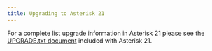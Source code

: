 ```yaml
---
title: Upgrading to Asterisk 21
---
```


For a complete list upgrade information in Asterisk 21 please see the [UPGRADE.txt document](https://raw.githubusercontent.com/asterisk/asterisk/21/UPGRADE.txt) included with Asterisk 21.
